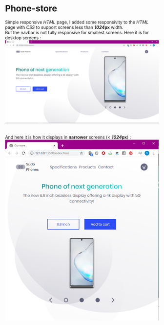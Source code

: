 # Phone-store
Simple responsive *HTML* page, I added some responsivity to the *HTML* page with *CSS* to support screens less than ***1024*px** width.<br />
But the navbar is not fully responsive for smallest screens.
Here it is for desktop screens :
![alt text](./img/result.PNG)
<br/> <br/> <br/>
And here it is how it displays in **narrower** screens (< ***1024*px**) :
![alt text](./img/result-small.PNG)
